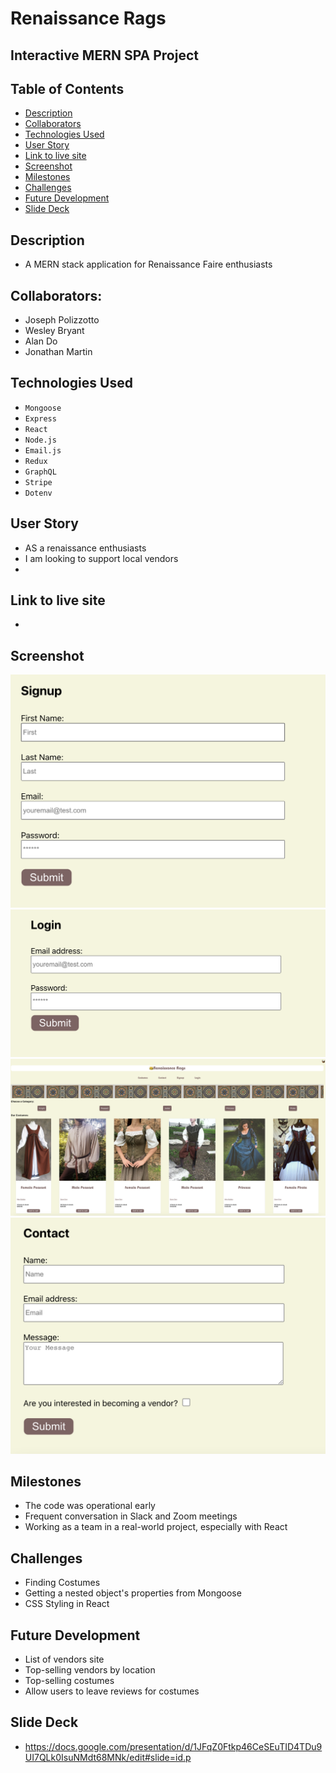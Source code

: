 # Renaissance Rags

## Interactive MERN SPA Project

## Table of Contents

- [Description](#description)
- [Collaborators](#collaborators)
- [Technologies Used](#technologies-used)
- [User Story](#user-story)
- [Link to live site](#link-to-live-site)
- [Screenshot](#screenshot)
- [Milestones](#milestones)
- [Challenges](#challenges)
- [Future Development](#future-development)
- [Slide Deck](#slide-deck)

## Description

- A MERN stack application for Renaissance Faire enthusiasts

## Collaborators:

- Joseph Polizzotto
- Wesley Bryant
- Alan Do
- Jonathan Martin

## Technologies Used

- `Mongoose`
- `Express`
- `React`
- `Node.js`
- `Email.js`
- `Redux`
- `GraphQL`
- `Stripe`
- `Dotenv`

## User Story

- AS a renaissance enthusiasts
- I am looking to support local vendors
-

## Link to live site

-

## Screenshot

![screenshot](https://github.com/polizoto/renaissance-rags/blob/main/client/public/images/signup-screenshot.png)
![screenshot](https://github.com/polizoto/renaissance-rags/blob/main/client/public/images/login-screenshot.png)
![screenshot](https://github.com/polizoto/renaissance-rags/blob/main/client/public/images/costumes-screenshot.png)
![screenshot](https://github.com/polizoto/renaissance-rags/blob/main/client/public/images/contact-screenshot.png)

## Milestones

- The code was operational early
- Frequent conversation in Slack and Zoom meetings
- Working as a team in a real-world project, especially with React

## Challenges

- Finding Costumes
- Getting a nested object's properties from Mongoose
- CSS Styling in React

## Future Development

- List of vendors site
- Top-selling vendors by location
- Top-selling costumes
- Allow users to leave reviews for costumes

## Slide Deck

- https://docs.google.com/presentation/d/1JFqZ0Ftkp46CeSEuTID4TDu9UI7QLk0IsuNMdt68MNk/edit#slide=id.p
